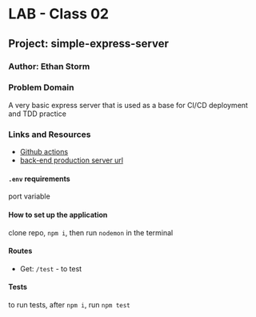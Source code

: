 # LAB - Class 02

## Project: simple-express-server

### Author: Ethan Storm

### Problem Domain

A very basic express server that is used as a base for CI/CD deployment and TDD practice

### Links and Resources

- [Github actions](http://localhost:3001)
- [back-end production server url](https://frolic-basic-express-server.onrender.com)

#### `.env` requirements

port variable

#### How to set up the application

clone repo, `npm i`, then run `nodemon` in the terminal

#### Routes

- Get: `/test` - to test

#### Tests

to run tests, after `npm i`, run `npm test`
